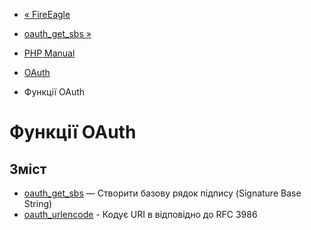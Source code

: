 - [« FireEagle](oauth.examples.fireeagle.md)
- [oauth_get_sbs »](function.oauth-get-sbs.md)

- [PHP Manual](index.md)
- [OAuth](book.oauth.md)
- Функції OAuth

# Функції OAuth

## Зміст

- [oauth_get_sbs](function.oauth-get-sbs.md) — Створити базову
рядок підпису (Signature Base String)
- [oauth_urlencode](function.oauth-urlencode.md) - Кодує URI в
відповідно до RFC 3986
